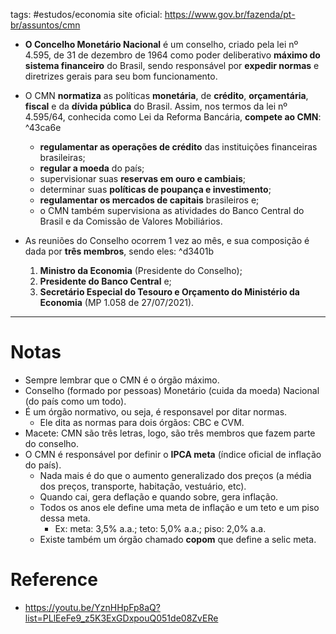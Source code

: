 tags: #estudos/economia 
site oficial: https://www.gov.br/fazenda/pt-br/assuntos/cmn

- **O Concelho Monetário Nacional** é um conselho, criado pela lei nº 4.595, de 31 de dezembro de 1964 como poder deliberativo **máximo do sistema financeiro** do Brasil, sendo responsável por **expedir normas** e diretrizes gerais para seu bom funcionamento.

- O CMN **normatiza** as políticas **monetária**, de **crédito**, **orçamentária**, **fiscal** e da **dívida pública** do Brasil. Assim, nos termos da lei nº 4.595/64, conhecida como Lei da Reforma Bancária, **compete ao CMN**: ^43ca6e
	- **regulamentar as operações de crédito** das instituições financeiras brasileiras;
	- **regular a moeda** do país;
	- supervisionar suas **reservas em ouro e cambiais**;
	- determinar suas **políticas de poupança e investimento**;
	- **regulamentar os mercados de capitais** brasileiros e;
	- o CMN também supervisiona as atividades do Banco Central do Brasil e da Comissão de Valores Mobiliários.

- As reuniões do Conselho ocorrem 1 vez ao mês, e sua composição é dada por **três membros**, sendo eles: ^d3401b
	1. **Ministro da Economia** (Presidente do Conselho);
	2. **Presidente do Banco Central** e;
	3. **Secretário Especial do Tesouro e Orçamento do Ministério da Economia** (MP 1.058 de 27/07/2021).
---
# Notas
- Sempre lembrar que o CMN é o órgão máximo.
- Conselho (formado por pessoas) Monetário (cuida da moeda) Nacional (do país como um todo).
- É um órgão normativo, ou seja, é responsavel por ditar normas.
	- Ele dita as normas para dois órgãos: CBC e CVM.
- Macete: CMN são três letras, logo, são três membros que fazem parte do conselho.
- O CMN é responsável por definir o **IPCA meta** (índice oficial de inflação do país).
	- Nada mais é do que o aumento generalizado dos preços (a média dos preços, transporte, habitação, vestuário, etc).
	- Quando cai, gera deflação e quando sobre, gera inflação.
	- Todos os anos ele define uma meta de inflação e um teto e um piso dessa meta.
		- Ex: meta: 3,5% a.a.; teto: 5,0% a.a.; piso: 2,0% a.a.
	- Existe também um órgão chamado **copom** que define a selic meta.

# Reference
- https://youtu.be/YznHHpFp8aQ?list=PLlEeFe9_z5K3ExGDxpouQ051de08ZvERe